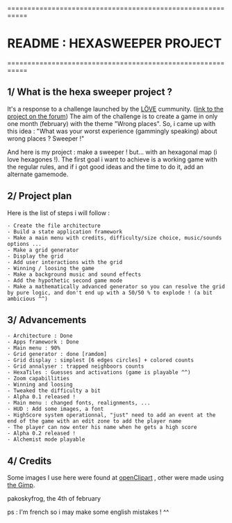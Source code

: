===========================================================
#              README : HEXASWEEPER PROJECT
===========================================================

## 1/ What is the hexa sweeper project ?

It's a response to a challenge launched by the [L&Ouml;VE][LOVE] cummunity. ([link to the project on the forum][tpe1])
The aim of the challenge is to create a game in only one month (february) with the theme "Wrong places".
So, i came up with this idea : "What was your worst experience (gammingly speaking) about wrong places ? Sweeper !"

And here is my project : make a sweeper ! but... with an hexagonal map (i love hexagones !). The first goal i want to achieve is a working game with the regular rules, and if i got good ideas and the time to do it, add an alternate gamemode.


## 2/ Project plan

Here is the list of steps i will follow :

    - Create the file architecture
    - Build a state application framework
    - Make a main menu with credits, difficulty/size choice, music/sounds options ...
    - Make a grid generator
    - Display the grid
    - Add user interactions with the grid
    - Winning / loosing the game
    - Make a background music and sound effects
    - Add the hypothetic second game mode
    - Make a mathematically advanced generator so you can resolve the grid by pure logic, and don't end up with a 50/50 % to explode ! (a bit ambicious ^^)
    

## 3/ Advancements

    - Architecture : Done
    - Apps framework : Done
    - Main menu : 90%
    - Grid generator : done [ramdom]
    - Grid display : simplest [6 edges circles] + colored counts
    - Grid annalyser : trapped neighboors counts
    - HexaTiles : Guesses and activations (game is playable ^^)
    - Zoom capabillities
    - Winning and loosing
    - Tweaked the difficulty a bit
    - Alpha 0.1 released !
    - Main menu : changed fonts, realignments, ...
    - HUD : Add some images, a font
    - HighScore system operationnal, "just" need to add an event at the end of the game with an edit zone to add the player name
    - The player can now enter his name when he gets a high score
    - Alpha 0.2 released !
    - Alchemist mode playable
    

## 4/ Credits

Some images I use here were found at [openClipart][ocp] , other were made using [the Gimp][gimp].



pakoskyfrog, the 4th of february

ps : I'm french so i may make some english mistakes ! ^^

[LOVE]: http://love2d.org
[ocp]: http://openclipart.org
[gimp]: http://www.gimp.org/
[tpe1]: https://love2d.org/forums/viewtopic.php?f=3&t=13519